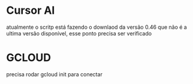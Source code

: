# Cursor AI
atualmente o scritp está fazendo o downlaod da versão 0.46 que não é a ultima versão disponível, esse ponto precisa ser verificado


# GCLOUD 

precisa rodar gcloud init para conectar